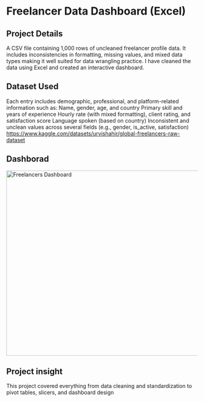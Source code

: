 # Freelancer Data Dashboard (Excel)

## Project Details 
A CSV file containing 1,000 rows of uncleaned freelancer profile data.
It includes inconsistencies in formatting, missing values, and mixed data types making it well suited for data wrangling practice.
I have cleaned the data using Excel and created an interactive dashboard. 

## Dataset Used
Each entry includes demographic, professional, and platform-related information such as:
Name, gender, age, and country
Primary skill and years of experience
Hourly rate (with mixed formatting), client rating, and satisfaction score
Language spoken (based on country)
Inconsistent and unclean values across several fields (e.g., gender, is_active, satisfaction)
https://www.kaggle.com/datasets/urvishahir/global-freelancers-raw-dataset

## Dashborad 
<img width="1326" height="488" alt="Freelancers Dashboard" src="https://github.com/user-attachments/assets/a3bfc3b2-e4fa-4b95-b5ca-b7da80374acc" />

## Project insight
This project covered everything from data cleaning and standardization to pivot tables, slicers, and dashboard design
